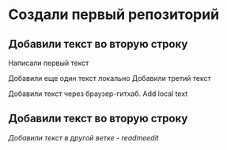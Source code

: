 # Создали первый репозиторий
## Добавили текст во вторую строку
Написали первый текст

Добавили еще один текст локально
Добавили третий текст

Добавили текст через браузер-гитхаб. Add local text

## Добавили текст во вторую строку

*Добавили текст в другой ветке - readmeedit*